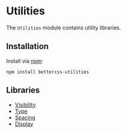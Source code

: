 # Utilities

The `Utilities` module contains utility libraries.

## Installation

Install via [npm](http://npmjs.org/):

 	npm install bettercss-utilities

## Libraries

* [Visibility](./libs/visibility/)
* [Type](./libs/type/)
* [Spacing](./libs/spacing/)
* [Display](./libs/display/)